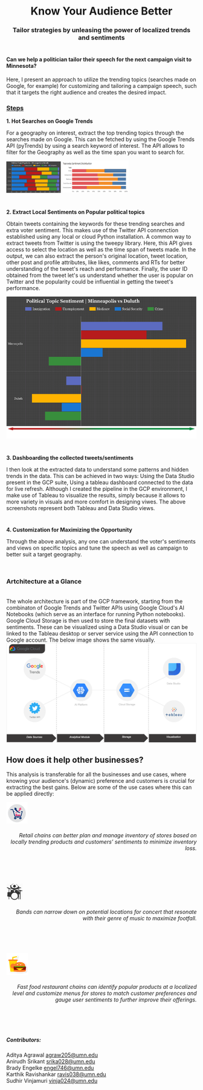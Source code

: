 <h1 align = center> Know Your Audience Better </h1>
<h3 align = center> Tailor strategies by unleasing the power of localized trends and sentiments </h3>
<h1> </h1>  
<h4>Can we help a politician tailor their speech for the next campaign visit to Minnesota? </h5>

Here, I present an approach to utilize the trending topics (searches made on Google, for example) for customizing and tailoring a campaign speech, such that it targets the right audience and creates the desired impact. 

<h3> <u>Steps </u> </h3>
    
**1. Hot Searches on Google Trends**    
  
For a geography on interest, extract the top trending topics through the searches made on Google. This can be fetched by using the Google Trends API (pyTrends) by using a search keyword of interest. The API allows to filter for the Geography as well as the time span you want to search for.

<img src = "/images/topic-pop.png" style="zoom:15%">  <img src = "/images/topic-senti.png" style="zoom:35%">

<h1> </h1> 
  
**2. Extract Local Sentiments on Popular political topics**  
   
Obtain tweets containing the keywords for these trending searches and extra voter sentiment. This makes use of the Twitter API connenction established using any local or cloud Python installation. A common way to extract tweets from Twitter is using the tweepy library. Here, this API gives access to select the location as well as the time span of tweets made. In the output, we can also extract the person's original location, tweet location, other post and profile attributes, like likes, comments and RTs for better understanding of the tweet's reach and performance. Finally, the user ID obtained from the tweet let's us understand whether the user is popular on Twitter and the popularity could be influential in getting the tweet's performance.
    
<img src = "/images/senti.png">    
    
<h1> </h1>  
  
**3. Dashboarding the collected tweets/sentiments**  
  
I then look at the extracted data to understand some patterns and hidden trends in the data. This can be achieved in two ways: Using the Data Studio present in the GCP suite, Using a tableau dashboard connected to the data for live refresh. Although I created the pipeline in the GCP environment, I make use of Tableau to visualize the results, simply because it allows to more variety in visuals and more comfort in designing viwes. The above screenshots represent both Tableau and Data Studio views.  

<h1> </h1> 
  
**4. Customization for Maximizing the Opportunity**  
  
Through the above analysis, any one can understand the voter's sentiments and views on specific topics and tune the speech as well as campaign to better suit a target geography.
  
  
<br>

<h3> Artchitecture at a Glance </h3>


<br>
The whole architecture is part of the GCP framework, starting from the combinaton of Google Trends and  Twitter APIs using Google Cloud's AI Notebooks (which serve as an interface for running Python notebooks). Google Cloud Storage is then used to store the final datasets with sentiments. These can be visualized using a Data Studio visual or can be linked to the Tableau desktop or server service using the API connection to Google account. The below image shows the same visually.  
  <br>
<img src = "/images/architecture.png">
<br>
  
<h2>How does it help other businesses?</h2>
  
  This analysis is transferable for all the businesses and use cases, where knowing your audience's (dynamic) preference and customers is crucial for extracting the best gains. Below are some of the use cases where this can be applied directly:   
   
<img src = "/images/usecase-retail.png" style="zoom:35%"> <h6 align = right>Retail chains can better plan and manage inventory of stores based on locally trending products and customers’ sentiments to minimize inventory loss.  </h6>
  
  <br><br><br>
<img src = "/images/usecase-music.png" style="zoom:35%"> <h6 align = right> Bands can narrow down on potential locations for concert that resonate with their genre of music to maximize footfall.  </h6>
  
  <br><br><br>
<img src = "/images/usecase-rest.png" style="zoom:35%"> <h6 align = right> Fast food restaurant chains can identify popular products at a localized level and customize menus for stores to match customer preferences and gauge user sentiments to further improve their offerings.  </h6>
  
<br>
<h1> </h1>
  
##### Contributors:   

Aditya Agrawal   <agraw205@umn.edu>  
Anirudh Srikant  <srika028@umn.edu>  
Brady Engelke    <engel746@umn.edu>  
Karthik Ravishankar <ravis038@umn.edu>  
Sudhir Vinjamuri <vinja024@umn.edu>  
  

